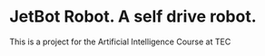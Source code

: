 # JetBot Robot. A self drive robot.
This is a project for the Artificial Intelligence Course at TEC
